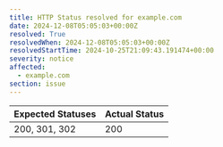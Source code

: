 ```yaml
---
title: HTTP Status resolved for example.com
date: 2024-12-08T05:05:03+00:00Z
resolved: True
resolvedWhen: 2024-12-08T05:05:03+00:00Z
resolvedStartTime: 2024-10-25T21:09:43.191474+00:00
severity: notice
affected:
  - example.com
section: issue
---
```


| Expected Statuses | Actual Status  |
|-------------------|----------------|
| 200, 301, 302 | 200 |

